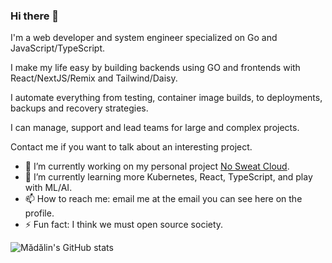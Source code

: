 ### Hi there 👋

I'm a web developer and system engineer specialized on Go and JavaScript/TypeScript.

I make my life easy by building backends using GO and frontends with React/NextJS/Remix and Tailwind/Daisy.

I automate everything from testing, container image builds, to deployments, backups and recovery strategies.

I can manage, support and lead teams for large and complex projects.

Contact me if you want to talk about an interesting project.

- 🔭 I’m currently working on my personal project [No Sweat Cloud](https://nosweat.cloud).
- 🌱 I’m currently learning more Kubernetes, React, TypeScript, and play with ML/AI.
- 📫 How to reach me: email me at the email you can see here on the profile.
- ⚡ Fun fact: I think we must open source society.

![Mădălin's GitHub stats](https://github-readme-stats.vercel.app/api?username=madalinignisca&show_icons=true&theme=dark&count_private=true)
